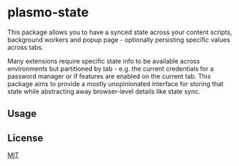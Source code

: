 # plasmo-state

This package allows you to have a synced state across your content scripts, background workers and popup page - optionally persisting specific values across tabs.

Many extensions require specific state info to be available across environments but partitioned by tab - e.g. the current credentials for a password manager or if features are enabled on the current tab.
This package aims to provide a mostly unopinionated interface for storing that state while abstracting away browser-level details like state sync.

## Usage

## License

[MIT](./LICENSE)
